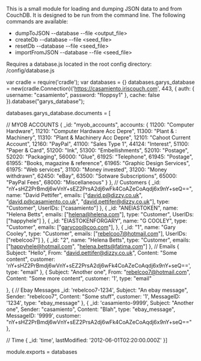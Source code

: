 This is a small module for loading and dumping JSON data to and from CouchDB.
It is designed to be run from the command line. The following commands are available:

- dumpToJSON --database <database> --file <output_file>
- createDb --database <database> --file <seed_file>
- resetDb --database <database> --file <seed_file>
- importFromJSON --database <database> --file <seed_file>


Requires a database.js located in the root config directory: /config/database.js

var cradle = require('cradle');
var databases = {}
databases.garys_database = new(cradle.Connection)('https://casamiento.iriscouch.com', 443, {
    auth: {
        username: "casamiento",
        password: "floppsy1"
    },
    cache: false
}).database("garys_database");


databases.garys_database.documents = [

// MYOB ACCOUNTS
{
    _id: "myob_accounts",
    accounts: {
        11200: "Computer Hardware",
        11210: "Computer Hardware Acc Depre",
        11300: "Plant & : Machinery",
        11310: "Plant & Machinery Acc Depre",
        12101: "Cahoot Current Account",
        12160: "PayPal",
        41100: "Sales Type 1",
        44124: "Interest",
        51100: "Paper & Card",
        51200: "Ink",
        51300: "Embellishments",
        52010: "Postage",
        52020: "Packaging",
        56000: "Glue",
        61925: "Telephone",
        61945: "Postage",
        61955: "Books, magazine & reference",
        61965: "Graphic Design Services",
        61975: "Web services",
        31100: "Money invested",
        31200: "Money withdrawn",
        62450: "eBay",
        63500: "Sotware Subscriptions",
        65000: "PayPal Fees",
        68000: "Miscellaneous"
    }
},
// Customers
{
    _id: "nY+sHZ2PrBmdj6wVnY+sEZ2PrsA2dj6wFk4CoAZeCoAqdj6x9nY+seQ==",
    name: "David Pettifer",
    emails: ["david.p@dizzy.co.uk", "david.p@casamiento.co.uk", "david.pettifer@dizzy.co.uk"],
    type: "Customer",
    UserIDs: ["casamiento"]
},
{
        _id: "ANEIASTOKEN",
        name: "Helena Betts", 
        emails: ["helena@helena.com"],
        type: "Customer",
        UserIDs: ["happyhele"]
},
{
    _id: "EIASTOKENFORGARY", 
    name: "G COOLEY", 
    type: "Customer",
    emails: ["garycoo@coo.com"],
},
{
    _id: "1",
    name: "Gary Cooley",
    type: "Customer",
    emails: ["rebelcoo7@hotmail.com"],
    UserIDs: ["rebelcoo7"]
},
{
    _id: "2", 
    name: "Helena Betts",
    type: "Customer",
    emails: ["happyhele@hotmail.com", "helena.betts@fatima.com"]
},
// Emails
{
    Subject: "Hello",
    From: "david.pettifer@dizzy.co.uk",
    Content: "Some content",
    customer: 'nY+sHZ2PrBmdj6wVnY+sEZ2PrsA2dj6wFk4CoAZeCoAqdj6x9nY+seQ==',
    type: "email"
}, {
    Subject: "Another one",
    From: "rebelcoo7@hotmail.com",
    Content: "Some more content",
    customer: '1',
    type: "email"

}, {
    // Ebay Messages
    _id: 'rebelcoo7-1234',
    Subject: "An ebay message",
    Sender: "rebelcoo7",
    Content: "Some stuff",
    customer: '1',
    MessageID: '1234',
    type: "ebay_message"
}, {
    _id: 'casamiento-9999',
    Subject: "Another one",
    Sender: "casamiento",
    Content: "Blah",
    type: "ebay_message",
    MessageID: '9999',
    customer: "nY+sHZ2PrBmdj6wVnY+sEZ2PrsA2dj6wFk4CoAZeCoAqdj6x9nY+seQ=="
},

// Time
{
    _id: 'time',
    lastModified: '2012-06-01T02:20:00.000Z'
}]

module.exports = databases